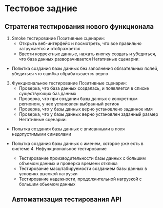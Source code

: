 # Тестовое задние
## Стратегия тестирования нового функционала

1. Smoke тестирование
Позитивные сценарии:
   - Открыть веб-интерфейс и посмотреть, что все правильно загружается и отображается
   - Ввести корректные данные, нажать кнопку создать и убедиться, что база данных разворачивается
Негативные сценарии:
- Попытка создания базы данных без заполнения обязательных полей, убедиться что ошибка обрабатывается верно
3. Функциональное тестирование
  Позитивные сценарии:
   - Проверка, что база данных создалась, и появляется в списке существующих баз данных
   - Проверка, что при создании базы данных с конкретным регионом, у нее установлен выбранный регион
   - Проверка, что у базы данных верно установлено заданное имя
   - Проверка, что у базы данных верно установлен заданный размер
  Негативные сценарии:
- Попытка создания базы данных с вписанными в поля недопустимыми символами
- Попытка создания базы данных с именем, которое уже есть в системе
  4. Нефункциональное тестирование
   - Тестирование производительности базы данных с большим объемом данных и проверка времени отклика
   - Тестирование масштабируемости созданием базы данных в условиях высокой нагрузки
   - Тестирование надежности, продолжительной нагрузкой с большим обьемом данных

  ## Автоматизация тестирования API
  
